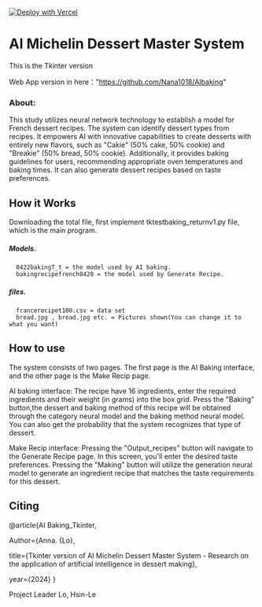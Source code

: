 [![Deploy with Vercel](https://vercel.com/button)](https://vercel.com/new/clone?repository-url=https%3A%2F%2Fgithub.com%2Fvercel%2Fexamples%2Ftree%2Fmain%2Fpython%2Fflask3&demo-title=Flask%203%20%2B%20Vercel&demo-description=Use%20Flask%203%20on%20Vercel%20with%20Serverless%20Functions%20using%20the%20Python%20Runtime.&demo-url=https%3A%2F%2Fflask3-python-template.vercel.app%2F&demo-image=https://assets.vercel.com/image/upload/v1669994156/random/flask.png)

# AI Michelin Dessert Master System

This is the Tkinter version

Web App version in here："https://github.com/Nana1018/AIbaking"

### About:
This study utilizes neural network technology to establish a model for French dessert recipes. The system can identify dessert types from recipes. It empowers AI with innovative capabilities to create desserts with entirely new flavors, such as "Cakie" (50% cake, 50% cookie) and "Breakie" (50% bread, 50% cookie). Additionally, it provides baking guidelines for users, recommending appropriate oven temperatures and baking times. It can also generate dessert recipes based on taste preferences.

## How it Works

Downloading the total file,
first implement tktestbaking_returnv1.py file, which is the main program.
##### Models.
      0422bakingT_t = the model used by AI baking.
      bakingrecipefrench0420 = the model used by Generate Recipe.
##### files.
      francerecipet100.csv = data set
      bread.jpg , bread.jpg etc. = Pictures shown(You can change it to what you want)
## How to use

The system consists of two pages. The first page is the AI Baking interface, and the other page is the Make Recip page.

AI baking interface:
The recipe have 16 ingredients, enter the required ingredients and their weight (in grams) into the box grid. Press the "Baking" button,the dessert and baking method of this recipe will be obtained through the category neural model and the baking method neural model. You can also get the probability that the system recognizes that type of dessert.

Make Recip interface:
Pressing the "Output_recipes" button will navigate to the Generate Recipe page. In this screen, you'll enter the desired taste preferences. Pressing the "Making" button will utilize the generation neural model to generate an ingredient recipe that matches the taste requirements for this dessert.
      
## Citing

@article{AI Baking_Tkinter,

Author={Anna. {Lo},

title={Tkinter version of AI Michelin Dessert Master System - Research on the application of artificial intelligence in dessert making},

year={2024} }

Project Leader
Lo, Hsin-Le
